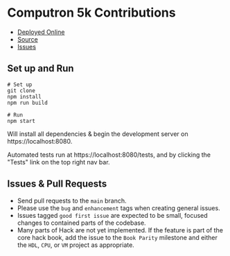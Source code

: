 # Computron 5k Contributions

- [Deployed Online](https://davidsouther.github.io/computron5k)
- [Source](https://github.com/davidsouther/computron5k)
- [Issues](https://github.com/davidsouther/computron5k/issues)

## Set up and Run

```
# Set up
git clone
npm install
npm run build

# Run
npm start
```

Will install all dependencies & begin the development server on https://localhost:8080.

Automated tests run at https://localhost:8080/tests, and by clicking the "Tests" link on the top right nav bar.

## Issues & Pull Requests

- Send pull requests to the `main` branch.
- Please use the `bug` and `enhancement` tags when creating general issues.
- Issues tagged `good first issue` are expected to be small, focused changes to contained parts of the codebase.
- Many parts of Hack are not yet implemented. If the feature is part of the core hack book, add the issue to the `Book Parity` milestone and either the `HDL`, `CPU`, or `VM` project as appropriate.
